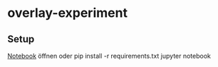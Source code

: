 # overlay-experiment

## Setup
[Notebook](Overlay.ipynb) öffnen oder
    pip install -r requirements.txt
    jupyter notebook

